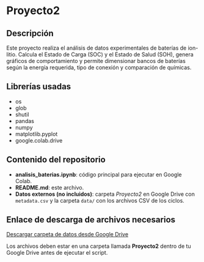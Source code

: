 # Proyecto2

## Descripción  
Este proyecto realiza el análisis de datos experimentales de baterías de ion-litio. Calcula el Estado de Carga (SOC) y el Estado de Salud (SOH), genera gráficos de comportamiento y permite dimensionar bancos de baterías según la energía requerida, tipo de conexión y comparación de químicas.  

## Librerías usadas  
- os  
- glob  
- shutil  
- pandas  
- numpy  
- matplotlib.pyplot  
- google.colab.drive  

## Contenido del repositorio  
- **analisis_baterias.ipynb**: código principal para ejecutar en Google Colab.  
- **README.md**: este archivo.  
- **Datos externos (no incluidos)**: carpeta *Proyecto2* en Google Drive con `metadata.csv` y la carpeta `data/` con los archivos CSV de los ciclos.  

## Enlace de descarga de archivos necesarios  
[Descargar carpeta de datos desde Google Drive](https://drive.google.com/drive/folders/1UOdV_4DI9zW6ew3mz8O9dPpX2v98Py8l?usp=drive_link)  

Los archivos deben estar en una carpeta llamada **Proyecto2** dentro de tu Google Drive antes de ejecutar el script.  
